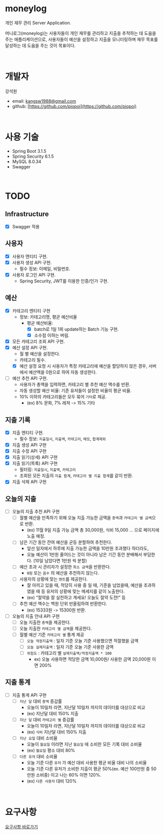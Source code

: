 # moneylog
개인 재무 관리 Server Application.

머니로그(moneylog)는 사용자들이 개인 재무를 관리하고 지출을 추적하는 데 도움을 주는 애플리케이션으로,
사용자들이 예산을 설정하고 지출을 모니터링하며 재무 목표를 달성하는 데 도움을 주는 것이 목표이다.

<br>

# 개발자
강석원
- email: [kangsw1988@gmail.com](mailto:kangsw1988@gmail.com)
- github: [https://github.com/piopoi](https://github.com/piopoi)

<br>

# 사용 기술
- Spring Boot 3.1.5
- Spring Security 6.1.5
- MySQL 8.0.34
- Swagger

<br>

# TODO

## Infrastructure
- [x] Swagger 적용

## 사용자
- [x] 사용자 엔티티 구현.
- [x] 사용자 생성 API 구현.
  - 필수 정보: 이메일, 비밀번호.
- [x] 사용자 로그인 API 구현.
  - Spring Security, JWT를 이용한 인증/인가 구현.

## 예산
- [x] 카테고리 엔티티 구현
  - 정보: 카테고리명, 평균 예산비율
    - 평균 예산비율: 
      - [x] batch로 1일 1회 update하는 Batch 기능 구현.
      - [x] 소수점 이하는 버림.
- [x] 모든 카테고리 조회 API 구현.
- [x] 예산 설정 API 구현.
  - 월 별 예산을 설정한다.
  - 카테고리 필수.
  - [x] 예산 설정 요청 시 사용자가 특정 카테고리에 예산을 할당하지 않은 경우, 서버에서 예산액을 0원으로 하여 자동 생성한다.
- [ ] 예산 추천 API 구현.
  - 사용자가 총액을 입력하면, 카테고리 별 추천 예산 액수를 반환.
  - 자동 생성할 예산 비율: 기존 유저들이 설정한 비율의 평균 비율.
  - 10% 이하의 카테고리들은 모두 묶어 `기타`로 제공.
      - (ex) 8% 문화, 7% 레져 -> 15% 기타

## 지출 기록

- [x] 지출 엔티티 구현.
  - 필수 정보: `지출일시`, `지출액`, `카테고리`, `메모`, `합계제외`
- [x] 지출 생성 API 구현
- [x] 지출 수정 API 구현
- [x] 지출 읽기(상세) API 구현
- [x] 지출 읽기(목록) API 구현
  - 필터링: `지출일시`, `지출액`, `카테고리`
  - 조회된 모든 지출의 `지출 합계`, `카테고리 별 지출 합계`를 같이 반환.
- [x] 지출 삭제 API 구현

## 오늘의 지출

- [ ] 오늘의 지출 추천 API 구현
  - [ ] 월별 예산을 만족하기 위해 오늘 지출 가능한 금액을 `총액`과 `카테고리 별 금액`으로 반환.
    - (ex) 11월 9일 지출 가능 금액 총 30,000원, 식비 15,000 … 으로 페이지에 노출 예정.
  - [ ] 남은 기간 동안 잔여 예산을 균등 분할하여 추천한다.
    - 앞선 일자에서 하루에 지출 가능한 금액을 10만원 초과했다 하더라도,
    - 오늘 예산이 1만원 줄어드는 것이 아니라 남은 기간 동안 분배해서 부담한다. (10일 남았다면 1만원 씩 분할)
  - [ ] 예산 초과 시 관리자가 설정한 `최소 금액`을 반환한다.
    - `0원` 또는 `음수` 의 예산을 추천하지 않는다.
  - [ ] 사용자의 상황에 맞는 `멘트`를 제공한다.
    - 잘 아끼고 있을 때, 적당히 사용 중 일 때, 기준을 넘었을때, 예산을 초과하였을 때 등 유저의 상황에 맞는 메세지를 같이 노출한다.
    - (ex) “절약을 잘 실천하고 계세요! 오늘도 절약 도전!” 등
  - [ ] 추천 예산 액수는 백원 단위 반올림하여 반환한다.
    - (ex) 15333원 -> 15300원 반환.

- [ ] 오늘의 지출 안내 API 구현
  - [ ] 오늘 지출한 `총액`을 제공한다.
  - [ ] 오늘 지출한 `카테고리 별 금액`을 제공한다.
  - [ ] 월별 예산 기준 `카테고리 별` 통계 제공
    - [ ] `오늘 적정지출액` : 일자 기준 오늘 기준 사용했으면 적절했을 금액
    - [ ] `오늘 실제지출액` : 일자 기준 오늘 기준 사용한 금액
    - [ ] `위험도` : 카테고리 별 `실제지출액/적정지출액 * 100`
      - ex) 오늘 사용하면 적당한 금액 10,000원/ 사용한 금액 20,000원 이면 200%

## 지출 통계
- [ ] 지출 통계 API 구현
  - [ ] `지난 달` 대비 `총액` 증감률
    - 오늘이 10일차 라면, 지난달 10일차 까지의 데이터를 대상으로 비교
    - (ex) 지난달 대비 150% 지출
  - [ ] `지난 달` 대비 `카테고리 별` 증감률
    - 오늘이 10일차 라면, 지난달 10일차 까지의 데이터를 대상으로 비교
    - (ex) `식비` 지난달 대비 150% 지출
  - [ ] `지난 요일` 대비 소비율
    - 오늘이 `월요일` 이라면 지난 `월요일` 에 소비한 모든 기록 대비 소비율
    - (ex) `월요일` 평소 대비 80%
  - [ ] `다른 유저` 대비 소비율
    - 오늘 기준 다른 `유저` 가 예산 대비 사용한 평균 비율 대비 나의 소비율
    - 오늘 기준 다른 유저가 소비한 지출이 평균 50%(ex. 예산 100만원 중 50만원 소비중) 이고 나는 60% 이면 120%.
    - (ex) `다른 사용자` 대비 120%

<br>

# 요구사항
[요구사항 바로가기](docs/요구사항.md)

